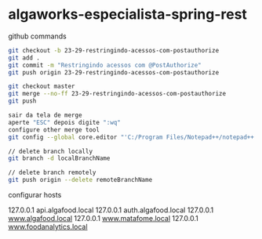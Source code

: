 # algaworks-especialista-spring-rest

github commands

```bash
git checkout -b 23-29-restringindo-acessos-com-postauthorize
git add .
git commit -m "Restringindo acessos com @PostAuthorize"
git push origin 23-29-restringindo-acessos-com-postauthorize

git checkout master
git merge --no-ff 23-29-restringindo-acessos-com-postauthorize
git push

sair da tela de merge
aperte "ESC" depois digite ":wq"
configure other merge tool
git config --global core.editor "'C:/Program Files/Notepad++/notepad++.exe' -multiInst -notabbar -nosession -noPlugin"

// delete branch locally
git branch -d localBranchName

// delete branch remotely
git push origin --delete remoteBranchName
```

configurar hosts

127.0.0.1       api.algafood.local
127.0.0.1       auth.algafood.local
127.0.0.1       www.algafood.local
127.0.0.1       www.matafome.local
127.0.0.1       www.foodanalytics.local